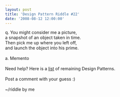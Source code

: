 ```yaml
---
layout: post
title: 'Design Pattern Riddle #22'
date: '2008-08-12 12:00:00'
---
```


q. You might consider me a picture, <br>a snapshot of an object taken in time.<br>Then pick me up where you left off, <br>and launch the object into his prime. <br><br>a. Memento<br><br>Need help? Here is a <a href="http://www.elijahmanor.com/#">list</a> of remaining Design Patterns.<br><br>Post a comment with your guess :)<br><br>~/riddle by me